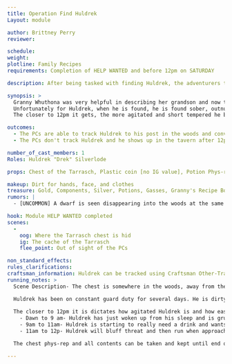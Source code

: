 ```yaml
---
title: Operation Find Huldrek
Layout: module

author: Brittney Perry
reviewer: 

schedule:
weight: 
plotline: Family Recipes
requirements: Completion of HELP WANTED and before 12pm on SATURDAY

description: After being tasked with finding Huldrek, the adventurers track him using Craftsman Other- Tracking [Level 1 or above] back to the cache of the Tarrasch, where he is standing guard. At 12pm Saturday he will abandon his post if not found.

synopsis: > 
  Granny Whuthona was very helpful in describing her grandson and now the PCs are able to track Huldrek to his post, the cache of the Tarrasch. Huldrek is on guard duty at the cache and has been for the past few days. He ran out of drink early on in his duty, and is in desperate need of a bottle. The closer to noon it gets, the more anxious he gets. 
  Unfortunately for Huldrek, when he is found, he is found sober, outnumbered  and out-weaponed. He will try to bluff his way into getting them to leave and if that doesn't work, he will run rather than fight. The treasure is left unguarded and free for the taking if the PCs wish.
  The closer to 12pm it gets, the more agitated and short tempered he becomes, and Huldrek will abandon his watch at 12 pm Saturday, making his way into the tavern in search of a bottle and maybe a card game. 

outcomes: 
  - The PCs are able to track Huldrek to his post in the woods and convince, threaten, or capture him into leaving his duty.
  - The PCs don't track Huldrek and he shows up in the tavern after 12pm Saturday [module failure, spawns YOU FOUND HULDREK]

number_of_cast_members: 1
Roles: Huldrek "Drek" Silverlode

props: Chest of the Tarrasch, Plastic coin [no IG value], Potion Phys-reps [equal # to tags], Gas Packets [equal # to tags]

makeup: Dirt for hands, face, and clothes
treasure: Gold, Components, Silver, Potions, Gasses, Granny's Recipe Book, Sword Fragment
rumors: |
  - [UNCOMMON] A dwarf is seen disappearing into the woods at the same time every day. He suddenly stopped.

hook: Module HELP WANTED completed
scenes: 
  - 
    oog: Where the Tarrasch chest is hid
    ig: The cache of the Tarrasch
    flee_point: Out of sight of the PCs

non_standard_effects: 
rules_clarifications: 
craftsman_information: Huldrek can be tracked using Craftsman Other-Tracking Level 1 or above
running_notes: > 
  Scene Description- The chest is somewhere in the woods, away from the path, where you would never just stumble on it. Huldrek is standing guard, mumbling to himself and unaware of the PCs approach until they are close or make themselves known.

  Huldrek has been on constant guard duty for several days. He is dirty and disheveled, and is twitchy, mumbling to himself.
 
  The closer to 12pm it is dictates how agitated Huldrek is and how easy he is to convince to leave his post
    - Dawn to 9 am- Huldrek has just woken up from his sleep and is grumpy and stubborn. Huldrek will not leave his post easily, and will try to bluff [eg. There are dozens of people surrounding you!, I am a deadly fighter!] Flee point is out of site of PCs High Stubbornness/Low tolerance to threat. Will fight if attacked until 50 body and then run..
    - 9am to 11am- Huldrek is starting to really need a drink and wants to leave. It doesn't take much convincing or threatening to get him to leave. Flee point is out of site of PCs Medium Stubbornness/ Medium tolerance to threat. Will run if being physically attacked or threatened.
    - 11am to 12p- Huldrek will bluff threat and then run when approached by PCs. If he gets out of sight of the PCs, he will have escaped. Low Stubbornness/No Tolerance to threat. Will bluff threaten and then run when approached.

  The chest phys-rep and all contents can be taken and kept until end of event or completion of module THE EXCHANGE

---
```



